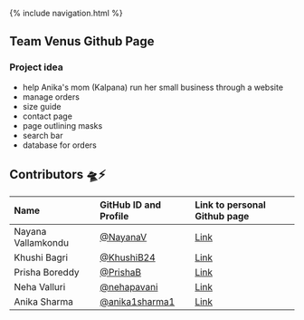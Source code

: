 {% include navigation.html %}
## Team Venus Github Page 

### Project idea
- help Anika's mom (Kalpana) run her small business through a website
- manage orders
- size guide
- contact page
- page outlining masks
- search bar
- database for orders

## Contributors 🛸⚡️
| Name               | GitHub ID and Profile                              | Link to personal Github page                           |
|:-------------------|:---------------------------------------------------|:-------------------------------------------------------|
| Nayana Vallamkondu | [@NayanaV](https://github.com/Nayanav)             | [Link](https://nayanav.github.io/indiv.github.io/)     |
| Khushi Bagri       | [@KhushiB24](https://github.com/gigiguan)          | [Link](https://khushib24.github.io/khushi12.github.io/)|
| Prisha Boreddy     | [@PrishaB](https://github.com/PrishaB)             | [Link](https://prishab.github.io/Individual_Repo2.0/)  |
| Neha Valluri       | [@nehapavani](https://github.com/nehapavani)       | [Link](https://nehapavani.github.io/CSP-Tri-3/)        |
| Anika Sharma       | [@anika1sharma1](https://github.com/anika1sharma1) | [Link](https://anika1sharma1.github.io/AnikaIndi/)     |
